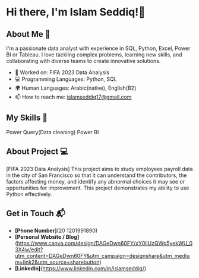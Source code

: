 # Hi there, I'm Islam Seddiq!👋

## About Me 🚀

I'm a passionate data analyst with experience in SQL, Python, Excel, Power BI or Tableau. I love tackling complex problems, learning new skills, and collaborating with diverse teams to create innovative solutions.

- 🔭 Worked on: FIFA 2023 Data Analysis 
- 💻 Programming Languages: Python, SQL
- 🌍 Human Languages: Arabic(native), English(B2)
- 📫 How to reach me: islamseddiq17@gmail.com

## My Skills 🧠

Power Query(Data cleaning)
Power BI

## About Project 💻

[FIFA 2023 Data Analysis] This project aims to study employees payroll data in the city of San Francisco so that it can understand the contributors, the factors affecting money, and identify any abnormal choices it may see or opportunities for improvement. This project demonstrates my ability to use Python effectively.


## Get in Touch 📬
- **[Phone Number]**(20 1201991890)
- **[Personal Website / Blog]**(https://www.canva.com/design/DAGeDwn60FY/xY0llUzQWp5yekWU_03X4w/edit?utm_content=DAGeDwn60FY&utm_campaign=designshare&utm_medium=link2&utm_source=sharebutton)
- **[LinkedIn]**(https://www.linkedin.com/in/islamseddiq/)
